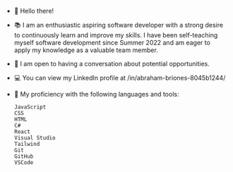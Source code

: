 - 👋 Hello there! 

- 📚 I am an enthusiastic aspiring software developer with a strong desire to continuously learn and improve my skills. I have been self-teaching myself software              development since Summer 2022 and am eager to apply my knowledge as a valuable team member.

- 💬 I am open to having a conversation about potential opportunities.

- 💻 You can view my LinkedIn profile at /in/abraham-briones-8045b1244/

- 🧰 My proficiency with the following languages and tools:

      JavaScript
      CSS
      HTML
      C#
      React
      Visual Studio
      Tailwind
      Git
      GitHub
      VSCode




<!---
abebriones94/abebriones94 is a ✨ special ✨ repository because its `README.md` (this file) appears on your GitHub profile.
You can click the Preview link to take a look at your changes.
--->
